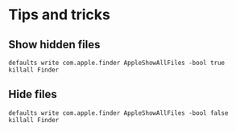 # Tips and tricks

## Show hidden files

```text
defaults write com.apple.finder AppleShowAllFiles -bool true
killall Finder
```

## Hide files

```text
defaults write com.apple.finder AppleShowAllFiles -bool false
killall Finder
```

